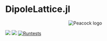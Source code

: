 # DipoleLattice.jl

<div align="center">
<img src="docs/Example Pictures/mapping.png" alt="Peacock logo"></img>
</div>

[![](https://img.shields.io/badge/docs-stable-blue.svg)](https://vmkhit.github.io/DipoleLattice.jl/dev)
[![](https://img.shields.io/badge/docs-dev-blue.svg)](https://vmkhit.github.io/DipoleLattice.jl/dev)
[![Runtests](https://github.com/vmkhit/DipoleLattice.jl/actions/workflows/Runtests.yml/badge.svg)](https://github.com/vmkhit/DipoleLattice.jl/actions/workflows/Runtests.yml)
